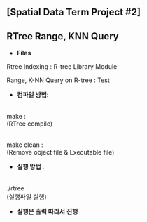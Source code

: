 ## [Spatial Data Term Project #2]
## RTree Range, KNN Query

* <b> Files </b>

Rtree Indexing : R-tree Library Module

Range, K-NN Query on R-tree : Test


* <b> 컴파일 방법: </b>

<br>make :</br> (RTree compile)

<br>make clean :</br> (Remove object file & Executable file)

* <b> 실행 방법 </b>:

<br>./rtree :</br> (실행파일 실행)


* <b> 실행은 출력 따라서 진행 </b>